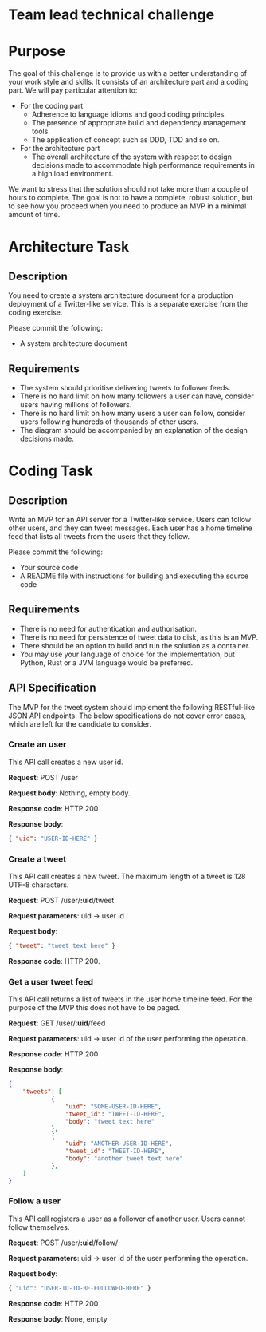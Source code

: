 # Team lead technical challenge

# Purpose

The goal of this challenge is to provide us with a better understanding of your work style and skills. It consists of an architecture part and a coding part. We will pay particular attention to:

- For the coding part
    - Adherence to language idioms and good coding principles.
    - The presence of appropriate build and dependency management tools.
    - The application of concept such as DDD, TDD and so on.
- For the architecture part
    - The overall architecture of the system with respect to design decisions made to accommodate high performance requirements in a high load environment.

We want to stress that the solution should not take more than a couple of hours to complete. The goal is not to have a complete, robust solution, but to see how you proceed when you need to produce an MVP in a minimal amount of time. 

# Architecture Task

## Description

You need to create a system architecture document for a production deployment of a Twitter-like service. This is a separate exercise from the coding exercise. 

Please commit the following:

- A system architecture document

## Requirements

- The system should prioritise delivering tweets to follower feeds.
- There is no hard limit on how many followers a user can have, consider users having millions of followers.
- There is no hard limit on how many users a user can follow, consider users following hundreds of thousands of other users.
- The diagram should be accompanied by an explanation of the design decisions made.

# Coding Task

## Description

Write an MVP for an API server for a Twitter-like service. Users can follow other users, and they can tweet messages. Each user has a home timeline feed that lists all tweets from the users that they follow. 

Please commit the following:

- Your source code
- A README file with instructions for building and executing the source code

## Requirements

- There is no need for authentication and authorisation.
- There is no need for persistence of tweet data to disk, as this is an MVP.
- There should be an option to build and run the solution as a container.
- You may use your language of choice for the implementation, but Python, Rust or a JVM language would be preferred.

## API Specification

The MVP for the tweet system should implement the following RESTful-like JSON API endpoints. The below specifications do not cover error cases, which are left for the candidate to consider.

### Create an user

This API call creates a new user id.

**Request**: POST /user

**Request body**: Nothing, empty body.

**Response code**: HTTP 200

**Response body**:

```json
{ "uid": "USER-ID-HERE" }
```

### Create a tweet

This API call creates a new tweet. The maximum length of a tweet is 128 UTF-8 characters.

**Request**:  POST /user/**:uid**/tweet

**Request parameters**: uid → user id

**Request body**:

```json
{ "tweet": "tweet text here" }
```

**Response code**: HTTP 200.

### Get a user tweet feed

This API call returns a list of tweets in the user home timeline feed. For the purpose of the MVP this does not have to be paged.

**Request**: GET /user/:**uid**/feed

**Request parameters**: uid → user id of the user performing the operation.

**Response code**: HTTP 200

**Response body**: 

```json
{ 
	"tweets": [
			{
				"uid": "SOME-USER-ID-HERE", 
				"tweet_id": "TWEET-ID-HERE", 
				"body": "tweet text here"
			},
			{
				"uid": "ANOTHER-USER-ID-HERE", 
				"tweet_id": "TWEET-ID-HERE", 
				"body": "another tweet text here"
			},
	] 
}
```

### Follow a user

This API call registers a user as a follower of another user. Users cannot follow themselves.

**Request**:  POST /user/**:uid**/follow/

**Request parameters**: uid → user id of the user performing the operation.

**Request body**:

```jsx
{ "uid": "USER-ID-TO-BE-FOLLOWED-HERE" }
```

**Response code**: HTTP 200

**Response body**: None, empty